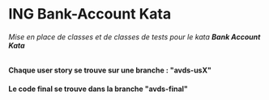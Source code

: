 # ING Bank-Account Kata

###### Mise en place de classes et de classes de tests pour le kata **Bank Account Kata**

#### Chaque user story se trouve sur une branche : "avds-usX"


#### Le code final se trouve dans la branche "avds-final"